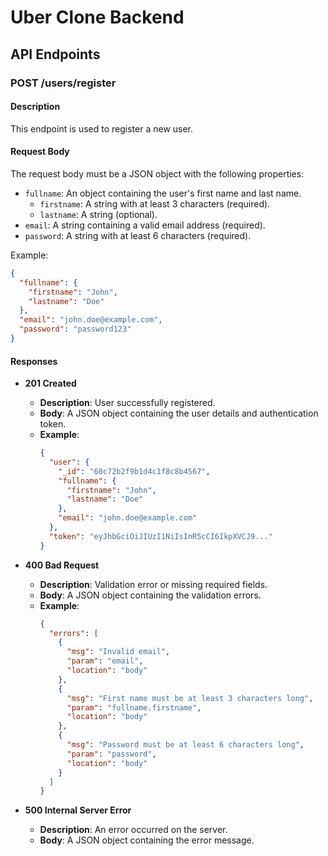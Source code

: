 # Uber Clone Backend

## API Endpoints

### POST /users/register

#### Description
This endpoint is used to register a new user.

#### Request Body
The request body must be a JSON object with the following properties:
- `fullname`: An object containing the user's first name and last name.
  - `firstname`: A string with at least 3 characters (required).
  - `lastname`: A string (optional).
- `email`: A string containing a valid email address (required).
- `password`: A string with at least 6 characters (required).

Example:
```json
{
  "fullname": {
    "firstname": "John",
    "lastname": "Doe"
  },
  "email": "john.doe@example.com",
  "password": "password123"
}
```

#### Responses

- **201 Created**
  - **Description**: User successfully registered.
  - **Body**: A JSON object containing the user details and authentication token.
  - **Example**:
    ```json
    {
      "user": {
        "_id": "60c72b2f9b1d4c1f8c8b4567",
        "fullname": {
          "firstname": "John",
          "lastname": "Doe"
        },
        "email": "john.doe@example.com"
      },
      "token": "eyJhbGciOiJIUzI1NiIsInR5cCI6IkpXVCJ9..."
    }
    ```

- **400 Bad Request**
  - **Description**: Validation error or missing required fields.
  - **Body**: A JSON object containing the validation errors.
  - **Example**:
    ```json
    {
      "errors": [
        {
          "msg": "Invalid email",
          "param": "email",
          "location": "body"
        },
        {
          "msg": "First name must be at least 3 characters long",
          "param": "fullname.firstname",
          "location": "body"
        },
        {
          "msg": "Password must be at least 6 characters long",
          "param": "password",
          "location": "body"
        }
      ]
    }
    ```

- **500 Internal Server Error**
  - **Description**: An error occurred on the server.
  - **Body**: A JSON object containing the error message.